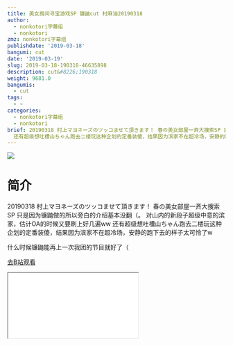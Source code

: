 ```yaml
---
title: 美女房间寻宝游戏SP 镰鼬cut 村麻油20190318
author:
  - nonkotori字幕组
  - nonkotori
zmz: nonkotori字幕组
publishdate: '2019-03-18'
bangumi: cut
date: '2019-03-19'
slug: 2019-03-18-190318-46635898
description: cut&#8226;190318
weight: 9681.0
bangumis:
  - cut
tags:
  - ~
categories:
  - nonkotori字幕组
  - nonkotori
brief: 20190318 村上マヨネーズのツッコませて頂きます！ 春の美女部屋一斉大捜索SP 只是因为镰鼬做的所以旁白的介绍基本没翻（。 对山内的新段子超级中意的滨家，估计OA的时候又要刷上好几遍ww
  还有超级想吐槽山ちゃん跑去二楼玩这种企划的定番装傻，结果因为滨家不在超冷场，安静的跑下去的样子太可怜了w 什么时候镰鼬能再上一次我团的节目就好了（
---
```

![](https://i.imgur.com/Z9TpWIS.jpg)
# 简介  
20190318 村上マヨネーズのツッコませて頂きます！ 春の美女部屋一斉大捜索SP
只是因为镰鼬做的所以旁白的介绍基本没翻（。
对山内的新段子超级中意的滨家，估计OA的时候又要刷上好几遍ww
还有超级想吐槽山ちゃん跑去二楼玩这种企划的定番装傻，结果因为滨家不在超冷场，安静的跑下去的样子太可怜了w

什么时候镰鼬能再上一次我团的节目就好了（  

[去B站观看](https://www.bilibili.com/video/av46635898/)
<div class ="resp-container"><iframe class="testiframe" src="//player.bilibili.com/player.html?aid=46635898"", scrolling="no", allowfullscreen="true" > </iframe></div> 
